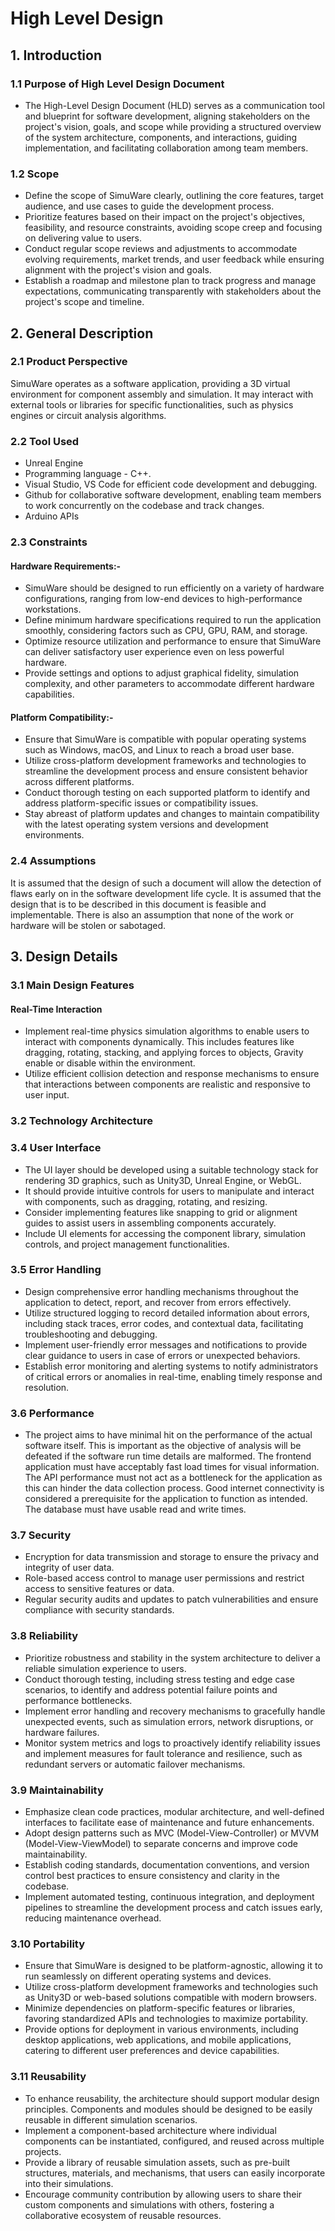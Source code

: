 # High Level Design
## 1. Introduction
### 1.1 Purpose of High Level Design Document
- The High-Level Design Document (HLD) serves as a communication tool and blueprint for software development, aligning stakeholders on the project's vision, goals, and scope while providing a structured overview of the system architecture, components, and interactions, guiding implementation, and facilitating collaboration among team members.
### 1.2 Scope
- Define the scope of SimuWare clearly, outlining the core features, target audience, and use cases to guide the development process.
- Prioritize features based on their impact on the project's objectives, feasibility, and resource constraints, avoiding scope creep and focusing on delivering value to users.
- Conduct regular scope reviews and adjustments to accommodate evolving requirements, market trends, and user feedback while ensuring alignment with the project's vision and goals.
- Establish a roadmap and milestone plan to track progress and manage expectations, communicating transparently with stakeholders about the project's scope and timeline.
## 2. General Description
### 2.1 Product Perspective
SimuWare operates as a software application, providing a 3D virtual environment for component assembly and simulation. It may interact with external tools or libraries for specific functionalities, such as physics engines or circuit analysis algorithms.
### 2.2 Tool Used
- Unreal Engine
- Programming language - C++.
- Visual Studio, VS Code for efficient code development and debugging.
- Github for collaborative software development, enabling team members to work concurrently on the codebase and track changes.
- Arduino APIs
### 2.3 Constraints
#### Hardware Requirements:- 
- SimuWare should be designed to run efficiently on a variety of hardware configurations, ranging from low-end devices to high-performance workstations.
- Define minimum hardware specifications required to run the application smoothly, considering factors such as CPU, GPU, RAM, and storage.
- Optimize resource utilization and performance to ensure that SimuWare can deliver satisfactory user experience even on less powerful hardware.
- Provide settings and options to adjust graphical fidelity, simulation complexity, and other parameters to accommodate different hardware capabilities.
#### Platform Compatibility:-
- Ensure that SimuWare is compatible with popular operating systems such as Windows, macOS, and Linux to reach a broad user base.
- Utilize cross-platform development frameworks and technologies to streamline the development process and ensure consistent behavior across different platforms.
- Conduct thorough testing on each supported platform to identify and address platform-specific issues or compatibility issues.
- Stay abreast of platform updates and changes to maintain compatibility with the latest operating system versions and development environments.
### 2.4 Assumptions
It is assumed that the design of such a document will allow the detection of flaws early on in the software development life cycle. It is assumed that the design that is to be described in this document is feasible and implementable. There is also an assumption that none of the work or hardware will be stolen or sabotaged.

## 3. Design Details
### 3.1 Main Design Features
#### Real-Time Interaction
- Implement real-time physics simulation algorithms to enable users to interact with components dynamically. This includes features like dragging, rotating, stacking, and applying forces to objects, Gravity enable or disable within the environment.
- Utilize efficient collision detection and response mechanisms to ensure that interactions between components are realistic and responsive to user input.

### 3.2 Technology Architecture

### 3.4 User Interface
- The UI layer should be developed using a suitable technology stack for rendering 3D graphics, such as Unity3D, Unreal Engine, or WebGL.
- It should provide intuitive controls for users to manipulate and interact with components, such as dragging, rotating, and resizing.
- Consider implementing features like snapping to grid or alignment guides to assist users in assembling components accurately.
- Include UI elements for accessing the component library, simulation controls, and project management functionalities.

### 3.5 Error Handling
- Design comprehensive error handling mechanisms throughout the application to detect, report, and recover from errors effectively.
- Utilize structured logging to record detailed information about errors, including stack traces, error codes, and contextual data, facilitating troubleshooting and debugging.
- Implement user-friendly error messages and notifications to provide clear guidance to users in case of errors or unexpected behaviors.
- Establish error monitoring and alerting systems to notify administrators of critical errors or anomalies in real-time, enabling timely response and resolution.

### 3.6 Performance
- The project aims to have minimal hit on the performance of the actual software itself. This is important as the objective of analysis will be defeated if the software run time details are malformed. The frontend application must have acceptably fast load times for visual information. The API performance must not act as a bottleneck for the application as this can hinder the data collection process. Good internet connectivity is considered a prerequisite for the application to function as intended. The database must have usable read and write times.

### 3.7 Security
- Encryption for data transmission and storage to ensure the privacy and integrity of user data.
- Role-based access control to manage user permissions and restrict access to sensitive features or data.
- Regular security audits and updates to patch vulnerabilities and ensure compliance with security standards.

### 3.8 Reliability
- Prioritize robustness and stability in the system architecture to deliver a reliable simulation experience to users.
- Conduct thorough testing, including stress testing and edge case scenarios, to identify and address potential failure points and performance bottlenecks.
- Implement error handling and recovery mechanisms to gracefully handle unexpected events, such as simulation errors, network disruptions, or hardware failures.
- Monitor system metrics and logs to proactively identify reliability issues and implement measures for fault tolerance and resilience, such as redundant servers or automatic failover mechanisms.

### 3.9 Maintainability
- Emphasize clean code practices, modular architecture, and well-defined interfaces to facilitate ease of maintenance and future enhancements.
- Adopt design patterns such as MVC (Model-View-Controller) or MVVM (Model-View-ViewModel) to separate concerns and improve code maintainability.
- Establish coding standards, documentation conventions, and version control best practices to ensure consistency and clarity in the codebase.
- Implement automated testing, continuous integration, and deployment pipelines to streamline the development process and catch issues early, reducing maintenance overhead.

### 3.10 Portability
- Ensure that SimuWare is designed to be platform-agnostic, allowing it to run seamlessly on different operating systems and devices.
- Utilize cross-platform development frameworks and technologies such as Unity3D or web-based solutions compatible with modern browsers.
- Minimize dependencies on platform-specific features or libraries, favoring standardized APIs and technologies to maximize portability.
- Provide options for deployment in various environments, including desktop applications, web applications, and mobile applications, catering to different user preferences and device capabilities.

### 3.11 Reusability
- To enhance reusability, the architecture should support modular design principles. Components and modules should be designed to be easily reusable in different simulation scenarios.
- Implement a component-based architecture where individual components can be instantiated, configured, and reused across multiple projects.
- Provide a library of reusable simulation assets, such as pre-built structures, materials, and mechanisms, that users can easily incorporate into their simulations.
- Encourage community contribution by allowing users to share their custom components and simulations with others, fostering a collaborative ecosystem of reusable resources.